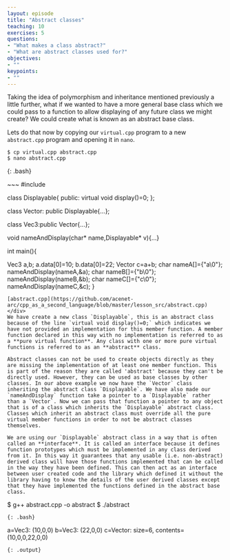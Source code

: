 ```yaml
---
layout: episode
title: "Abstract classes"
teaching: 10
exercises: 5
questions:
- "What makes a class abstract?"
- "What are abstract classes used for?"
objectives:
- ""
keypoints:
- ""
---
```


Taking the idea of polymorphism and inheritance mentioned previously a little further, what if we wanted to have a more general base class which we could pass to a function to allow displaying of any future class we might create? We could create what is known as an abstract base class.

Lets do that now by copying our `virtual.cpp` program to a new `abstract.cpp` program and opening it in `nano`.

~~~
$ cp virtual.cpp abstract.cpp
$ nano abstract.cpp
~~~
{: .bash}

<div class="gitfile" markdown="1">
~~~
#include <iostream>

class Displayable{
public:
  virtual void display()=0;
};

class Vector: public Displayable{...};

class Vec3:public Vector{...};

void nameAndDisplay(char* name,Displayable* v){...}

int main(){
  
  Vec3 a,b;
  a.data[0]=10;
  b.data[0]=22;
  Vector c=a+b;
  char nameA[]={"a\0"};
  nameAndDisplay(nameA,&a);
  char nameB[]={"b\0"};
  nameAndDisplay(nameB,&b);
  char nameC[]={"c\0"};
  nameAndDisplay(nameC,&c);
}
~~~
[abstract.cpp](https://github.com/acenet-arc/cpp_as_a_second_language/blob/master/lesson_src/abstract.cpp)
</div>
We have create a new class `Displayable`, this is an abstract class because of the line `virtual void display()=0;` which indicates we have not provided an implementation for this member function. A member function declared in this way with no implementation is referred to as a **pure virtual function**. Any class with one or more pure virtual functions is referred to as an **abstract** class.

Abstract classes can not be used to create objects directly as they are missing the implementation of at least one member function. This is part of the reason they are called 'abstract' because they can't be directly used. However, they can be used as base classes by other classes. In our above example we now have the `Vector` class inheriting the abstract class `Displayable`. We have also made our `nameAndDisplay` function take a pointer to a `Displayable` rather than a `Vector`. Now we can pass that function a pointer to any object that is of a class which inherits the `Displayable` abstract class. Classes which inherit an abstract class must override all the pure virtual member functions in order to not be abstract classes themselves.

We are using our `Displayable` abstract class in a way that is often called an **interface**. It is called an interface because it defines function prototypes which must be implemented in any class derived from it. In this way it guarantees that any usable (i.e. non-abstract) derived class will have those functions implemented that can be called in the way they have been defined. This can then act as an interface between user created code and the library which defined it without the library having to know the details of the user derived classes except that they have implemented the functions defined in the abstract base class.

~~~
$ g++ abstract.cpp -o abstract
$ ./abstract
~~~
{: .bash}
~~~
a=Vec3: (10,0,0)
b=Vec3: (22,0,0)
c=Vector: size=6, contents=(10,0,0,22,0,0)
~~~
{: .output}
